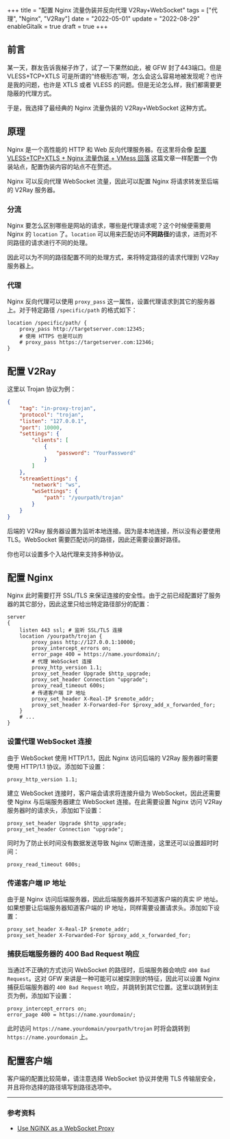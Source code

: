 +++
title = "配置 Nginx 流量伪装并反向代理 V2Ray+WebSocket"
tags = ["代理", "Nginx", "V2Ray"]
date = "2022-05-01"
update = "2022-08-29"
enableGitalk = true
draft = true
+++

## 前言
某一天，群友告诉我梯子炸了，试了一下果然如此，被 GFW 封了443端口。但是 VLESS+TCP+XTLS 可是所谓的“终极形态”啊，怎么会这么容易地被发现呢？也许是我的问题，也许是 XTLS 或者 VLESS 的问题。但是无论怎么样，我们都需要更隐蔽的代理方式。  

于是，我选择了最经典的 Nginx 流量伪装的 V2Ray+WebSocket 这种方式。

## 原理
Nginx 是一个高性能的 HTTP 和 Web 反向代理服务器。在这里将会像 [配置 VLESS+TCP+XTLS + Nginx 流量伪装 + VMess 回落](/posts/vless-proxy-setup) 这篇文章一样配置一个伪装站点，配置伪装内容的站点不在赘述。  

Nginx 可以反向代理 WebSocket 流量，因此可以配置 Nginx 将请求转发至后端的 V2Ray 服务器。  

### 分流
Nginx 要怎么区别哪些是网站的请求，哪些是代理请求呢？这个时候便需要用 Nginx 的 ``location`` 了。``location`` 可以用来匹配访问**不同路径**的请求，进而对不同路径的请求进行不同的处理。  

因此可以为不同的路径配置不同的处理方式，来将特定路径的请求代理到 V2Ray 服务器上。

### 代理
Nginx 反向代理可以使用 ``proxy_pass`` 这一属性，设置代理请求到其它的服务器上。对于特定路径 `/specific/path` 的格式如下：

```nginx
location /specific/path/ {
	proxy_pass http://targetserver.com:12345;
    # 使用 HTTPS 也是可以的
    # proxy_pass https://targetserver.com:12346;
}
```

## 配置 V2Ray
这里以 Trojan 协议为例：

```json
{
    "tag": "in-proxy-trojan",
    "protocol": "trojan",
    "listen": "127.0.0.1",
    "port": 10000,
    "settings": {
        "clients": [
            {
                "password": "YourPassword"
            }
        ]
    },
    "streamSettings": {
        "network": "ws",
        "wsSettings": {
            "path": "/yourpath/trojan"
        }
    }
}
```

后端的 V2Ray 服务器设置为监听本地连接。因为是本地连接，所以没有必要使用 TLS。WebSocket 需要匹配访问的路径，因此还需要设置好路径。  

你也可以设置多个入站代理来支持多种协议。

## 配置 Nginx
Nginx 此时需要打开 SSL/TLS 来保证连接的安全性。由于之前已经配置好了服务器的其它部分，因此这里只给出特定路径部分的配置：

```nginx
server
{
    listen 443 ssl; # 监听 SSL/TLS 连接
    location /yourpath/trojan {
		proxy_pass http://127.0.0.1:10000;
		proxy_intercept_errors on;
		error_page 400 = https://name.yourdomain/;
		# 代理 WebSocket 连接
		proxy_http_version 1.1;
		proxy_set_header Upgrade $http_upgrade;
		proxy_set_header Connection "upgrade";
        proxy_read_timeout 600s;
		# 传递客户端 IP 地址
		proxy_set_header X-Real-IP $remote_addr;
    	proxy_set_header X-Forwarded-For $proxy_add_x_forwarded_for;
	}
    # ...
}
```

### 设置代理 WebSocket 连接
由于 WebSocket 使用 HTTP/1.1，因此 Nginx 访问后端的 V2Ray 服务器时需要使用 HTTP/1.1 协议。添加如下设置：

```nginx
proxy_http_version 1.1;
```

建立 WebSocket 连接时，客户端会请求将连接升级为 WebSocket，因此还需要使 Nginx 与后端服务器建立 WebSocket 连接。在此需要设置 Nginx 访问 V2Ray 服务器时的请求头，添加如下设置：

```nginx
proxy_set_header Upgrade $http_upgrade;
proxy_set_header Connection "upgrade";
```

同时为了防止长时间没有数据发送导致 Nginx 切断连接，这里还可以设置超时时间：

```nginx
proxy_read_timeout 600s;
```

### 传递客户端 IP 地址
由于是 Nginx 访问后端服务器，因此后端服务器并不知道客户端的真实 IP 地址。如果想要让后端服务器知道客户端的 IP 地址，同样需要设置请求头。添加如下设置：

```nginx
proxy_set_header X-Real-IP $remote_addr;
proxy_set_header X-Forwarded-For $proxy_add_x_forwarded_for;
```

### 捕获后端服务器的 400 Bad Request 响应
当通过不正确的方式访问 WebSocket 的路径时，后端服务器会响应 ``400 Bad Request``。这对 GFW 来讲是一种可能可以被探测到的特征，因此可以设置 Nginx 捕获后端服务器的 ``400 Bad Request`` 响应，并跳转到其它位置。这里以跳转到主页为例，添加如下设置：

```nginx
proxy_intercept_errors on;
error_page 400 = https://name.yourdomain/;
```

此时访问 ``https://name.yourdomain/yourpath/trojan`` 时将会跳转到 ``https://name.yourdomain`` 上。  

## 配置客户端
客户端的配置比较简单，请注意选择 WebSocket 协议并使用 TLS 传输层安全，并且将你选择的路径填写到路径选项中。

- - -
### 参考资料
- [Use NGINX as a WebSocket Proxy](https://www.nginx.com/blog/websocket-nginx/)
